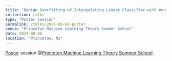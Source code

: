 ```yaml
---
title: "Benign Overfitting of Interpolating Linear Classifier with non-subGaussian mixtures"
collection: talks
type: "Poster session"
permalink: /talks/2024-08-08-poster
venue: "Princeton Machine Learning Theory Summer School"
date: 2024-08-08
location: "Princeton, NJ"
---
```


[Poster](https://ichiro-h.github.io/publication/2024-09-01-Benign-Overfitting-Linear-Classifier-number-1) session @[Princeton Machine Learning Theory Summer School](https://mlschool.princeton.edu/). 